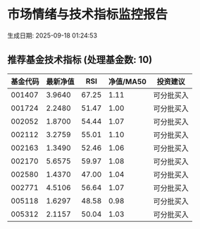 # 市场情绪与技术指标监控报告

生成日期: 2025-09-18 01:24:53

## 推荐基金技术指标 (处理基金数: 10)
| 基金代码 | 最新净值 | RSI | 净值/MA50 | 投资建议 |
|----------|----------|-----|-----------|----------|
| 001407 | 3.9640 | 67.25 | 1.11 | 可分批买入 |
| 001724 | 2.2480 | 51.47 | 1.00 | 可分批买入 |
| 002052 | 1.8700 | 54.44 | 1.07 | 可分批买入 |
| 002112 | 3.2759 | 55.01 | 1.10 | 可分批买入 |
| 002163 | 1.3490 | 52.46 | 1.06 | 可分批买入 |
| 002170 | 5.6575 | 59.97 | 1.08 | 可分批买入 |
| 002580 | 1.4370 | 47.00 | 1.04 | 可分批买入 |
| 002771 | 4.5106 | 56.64 | 1.07 | 可分批买入 |
| 005118 | 1.6297 | 48.58 | 0.98 | 可分批买入 |
| 005312 | 2.1157 | 50.04 | 1.03 | 可分批买入 |
